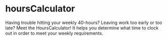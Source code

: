 # hoursCalculator

Having trouble hitting your weekly 40-hours? Leaving work too early or too late?
Meet the HoursCalculator! It helps you determine what time to clock out in order to meet your weekly requirements.

